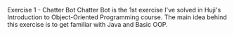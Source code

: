 Exercise 1 - Chatter Bot
Chatter Bot is the 1st exercise I've solved in Huji's Introduction to Object-Oriented Programming course.
The main idea behind this exercise is to get familiar with Java and Basic OOP.

